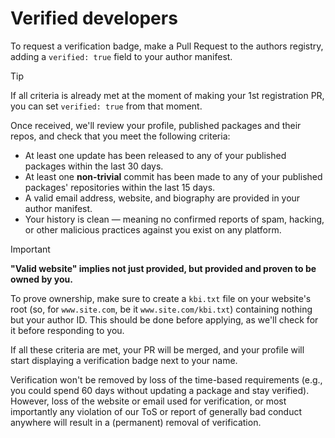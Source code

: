 # Verified developers

To request a verification badge, make a Pull Request to the authors registry, adding a `verified: true` field to your author manifest.

> [!TIP]
> If all criteria is already met at the moment of making your 1st registration PR, you can set `verified: true` from that moment.

Once received, we'll review your profile, published packages and their repos, and check that you meet the following criteria:

- At least one update has been released to any of your published packages within the last 30 days.
- At least one **non-trivial** commit has been made to any of your published packages' repositories within the last 15 days.
- A valid email address, website, and biography are provided in your author manifest.
- Your history is clean — meaning no confirmed reports of spam, hacking, or other malicious practices against you exist on any platform.

> [!IMPORTANT]
> **"Valid website" implies not just provided, but provided and proven to be owned by you.**
>
> To prove ownership, make sure to create a `kbi.txt` file on your website's root (so, for `www.site.com`, be it `www.site.com/kbi.txt`) containing nothing but your author ID. This should be done before applying, as we'll check for it before responding to you.

If all these criteria are met, your PR will be merged, and your profile will start displaying a verification badge next to your name.

Verification won't be removed by loss of the time-based requirements (e.g., you could spend 60 days without updating a package and stay verified). However, loss of the website or email used for verification, or most importantly any violation of our ToS or report of generally bad conduct anywhere will result in a (permanent) removal of verification.
